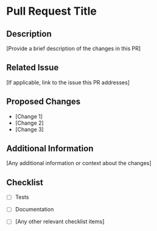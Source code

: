 
# Pull Request Title

## Description
[Provide a brief description of the changes in this PR]

## Related Issue
[If applicable, link to the issue this PR addresses]

## Proposed Changes
- [Change 1]
- [Change 2]
- [Change 3]

## Additional Information
[Any additional information or context about the changes]

## Checklist
- [ ] Tests
- [ ] Documentation
- [ ] [Any other relevant checklist items]
    